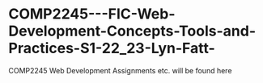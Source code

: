 # COMP2245---FIC-Web-Development-Concepts-Tools-and-Practices-S1-22_23-Lyn-Fatt-
COMP2245 Web Development Assignments etc. will be found here
